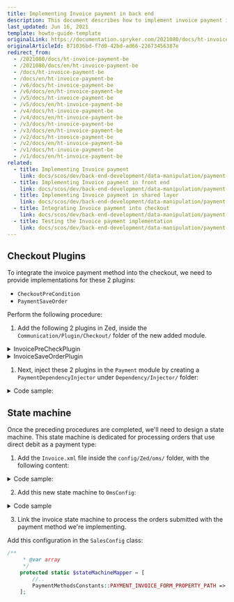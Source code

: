 ```yaml
---
title: Implementing Invoice payment in back end
description: This document describes how to implement invoice payment in the back end.
last_updated: Jun 16, 2021
template: howto-guide-template
originalLink: https://documentation.spryker.com/2021080/docs/ht-invoice-payment-be
originalArticleId: 871036bd-f7d0-42bd-ad66-22673456387e
redirect_from:
  - /2021080/docs/ht-invoice-payment-be
  - /2021080/docs/en/ht-invoice-payment-be
  - /docs/ht-invoice-payment-be
  - /docs/en/ht-invoice-payment-be
  - /v6/docs/ht-invoice-payment-be
  - /v6/docs/en/ht-invoice-payment-be
  - /v5/docs/ht-invoice-payment-be
  - /v5/docs/en/ht-invoice-payment-be
  - /v4/docs/ht-invoice-payment-be
  - /v4/docs/en/ht-invoice-payment-be
  - /v3/docs/ht-invoice-payment-be
  - /v3/docs/en/ht-invoice-payment-be
  - /v2/docs/ht-invoice-payment-be
  - /v2/docs/en/ht-invoice-payment-be
  - /v1/docs/ht-invoice-payment-be
  - /v1/docs/en/ht-invoice-payment-be
related:
  - title: Implementing Invoice payment
    link: docs/scos/dev/back-end-development/data-manipulation/payment-methods/invoice/implementing-invoice-payment.html
  - title: Implementing Invoice payment in front end
    link: docs/scos/dev/back-end-development/data-manipulation/payment-methods/invoice/implementing-invoice-payment-in-front-end.html
  - title: Implementing Invoice payment in shared layer
    link: docs/scos/dev/back-end-development/data-manipulation/payment-methods/invoice/implementing-invoice-payment-in-shared-layer.html
  - title: Integrating Invoice payment into checkout
    link: docs/scos/dev/back-end-development/data-manipulation/payment-methods/invoice/integrating-invoice-payment-into-checkout.html
  - title: Testing the Invoice payment implementation
    link: docs/scos/dev/back-end-development/data-manipulation/payment-methods/invoice/testing-the-invoice-payment-implementation.html
---
```


## Checkout Plugins

To integrate the invoice payment method into the checkout, we need to provide implementations for these 2 plugins:

* `CheckoutPreCondition`
* `PaymentSaveOrder`

Perform the following procedure:

1. Add the following 2 plugins in Zed, inside the `Communication/Plugin/Checkout/` folder of the new added module.

<details>
<summary markdown='span'>InvoicePreCheckPlugin</summary>

```php
<?php

namespace Pyz\Zed\PaymentMethods\Communication\Plugin\Checkout;

use Generated\Shared\Transfer\CheckoutResponseTransfer;
use Generated\Shared\Transfer\QuoteTransfer;
use Spryker\Zed\Kernel\Communication\AbstractPlugin;
use Spryker\Zed\Payment\Dependency\Plugin\Checkout\CheckoutPreCheckPluginInterface;


class InvoicePreCheckPlugin extends AbstractPlugin implements CheckoutPreCheckPluginInterface
{

    /**
     * @param \Generated\Shared\Transfer\QuoteTransfer $quoteTransfer
     * @param \Generated\Shared\Transfer\CheckoutResponseTransfer $checkoutResponseTransfer
     *
     * @return \Generated\Shared\Transfer\CheckoutResponseTransfer
     */
    public function checkCondition(QuoteTransfer $quoteTransfer, CheckoutResponseTransfer $checkoutResponseTransfer)
    {
        return $checkoutResponseTransfer;
    }

}
```
</details>

<details>
<summary markdown='span'>InvoiceSaveOrderPlugin</summary>

```php
<?php

namespace Pyz\Zed\PaymentMethods\Communication\Plugin\Checkout;

use Generated\Shared\Transfer\CheckoutResponseTransfer;
use Generated\Shared\Transfer\QuoteTransfer;
use Spryker\Zed\Kernel\Communication\AbstractPlugin;
use Spryker\Zed\Payment\Dependency\Plugin\Checkout\CheckoutSaveOrderPluginInterface;

/**
 * @method \Pyz\Zed\PaymentMethods\Business\PaymentMethodsFacade getFacade()
 */
class InvoiceSaveOrderPlugin extends AbstractPlugin implements CheckoutSaveOrderPluginInterface
{

    /**
     * @param \Generated\Shared\Transfer\QuoteTransfer $quoteTransfer
     * @param \Generated\Shared\Transfer\CheckoutResponseTransfer $checkoutResponseTransfer
     *
     * @return void
     */
    public function saveOrder(QuoteTransfer $quoteTransfer, CheckoutResponseTransfer $checkoutResponseTransfer)
    {

    }
}
```
</details>

1. Next, inject these 2 plugins in the `Payment` module by creating a `PaymentDependencyInjector` under `Dependency/Injector/` folder:

<details>
<summary markdown='span'>Code sample:</summary>

```php
<?php
namespace Pyz\Zed\PaymentMethods\Dependency\Injector;

use Pyz\Zed\PaymentMethods\Communication\Plugin\Checkout\InvoicePreCheckPlugin;
use Pyz\Zed\PaymentMethods\Communication\Plugin\Checkout\InvoiceSaveOrderPlugin;
use Spryker\Zed\Kernel\Container;
use Pyz\Shared\PaymentMethods\PaymentMethodsConstants;
use Spryker\Zed\Kernel\Dependency\Injector\AbstractDependencyInjector;
use Spryker\Zed\Payment\Dependency\Plugin\Checkout\CheckoutPluginCollection;
use Spryker\Zed\Payment\PaymentDependencyProvider;

class PaymentDependencyInjector extends AbstractDependencyInjector
{

    /**
     * @param \Spryker\Zed\Kernel\Container $container
     *
     * @return \Spryker\Zed\Kernel\Container
     */
    public function injectBusinessLayerDependencies(Container $container)
    {
        $container = $this->injectPaymentPlugins($container);

        return $container;
    }

    /**
     * @param \Spryker\Zed\Kernel\Container $container
     *
     * @return \Spryker\Zed\Kernel\Container
     */
    protected function injectPaymentPlugins(Container $container)
    {
        $container->extend(PaymentDependencyProvider::CHECKOUT_PLUGINS, function (CheckoutPluginCollection $pluginCollection) {
            $pluginCollection->add(new InvoicePreCheckPlugin(), PaymentMethodsConstants::PROVIDER, PaymentDependencyProvider::CHECKOUT_PRE_CHECK_PLUGINS);
            $pluginCollection->add(new InvoiceSaveOrderPlugin(), PaymentMethodsConstants::PROVIDER, PaymentDependencyProvider::CHECKOUT_ORDER_SAVER_PLUGINS);

            return $pluginCollection;
        });

        return $container;
    }

}
```
</details>

## State machine

Once the preceding procedures are completed, we'll need to design a state machine. This state machine is dedicated for processing orders that use direct debit as a payment type:

1. Add the `Invoice.xml` file inside the `config/Zed/oms/` folder, with the following content:

<details>
<summary markdown='span'>Code sample:</summary>

```xml
<?xml version="1.0"?>
<statemachine
    xmlns="spryker:oms-01"
    xmlns:xsi="http://www.w3.org/2001/XMLSchema-instance"
    xsi:schemaLocation="spryker:oms-01 http://static.spryker.com/oms-01.xsd">

    <process name="Invoice" main="true">
        <states>
            <state name="new" reserved="true"/>
            <state name="invoice created"/>
            <state name="invoice sent" />
            <state name="order exported" />
            <state name="order shipped" />
            <state name="waiting for payment" />
            <state name="payment received" />
            <state name="reminder I sent" />
            <state name="reminder II sent" />
            <state name="dunning process started" />
            <state name="ready for return" />
            <state name="completed" />
        </states>

        <transitions>
            <transition>
                <source>new</source>
            <target>invoice created</target>
                <event>create invoice</event>
            </transition>

            <transition>
                <source>invoice created</source>
                <target>invoice sent</target>
                <event>send invoice</event>
            </transition>

            <transition>
                <source>invoice sent</source>
                <target>order exported</target>
                <event>export order</event>
            </transition>

            <transition>
                <source>order exported</source>
                <target>order shipped</target>
                <event>ship order</event>
            </transition>

            <transition>
                <source>order shipped</source>
                <target>waiting for payment</target>
                <event>waiting for payment</event>
            </transition>

            <transition>
                <source>waiting for payment</source>
                <target>reminder I sent</target>
                <event>payment not received</event>
            </transition>

            <transition>
                <source>waiting for payment</source>
                <target>payment received</target>
                <event>payment received</event>
            </transition>

            <transition>
                <source>reminder I sent</source>
                <target>reminder II sent</target>
                <event>payment not received</event>
            </transition>

            <transition>
                <source>reminder I sent</source>
                <target>payment received</target>
                <event>payment received</event>
            </transition>

            <transition>
                <source>reminder II sent</source>
                <target>dunning process started</target>
                <event>payment not received</event>
            </transition>

            <transition>
                <source>reminder II sent</source>
                <target>payment received</target>
                <event>payment received</event>
            </transition>

            <transition>
                <source>dunning process started</source>
                <target>payment received</target>
                <event>payment received</event>
            </transition>

            <transition>
                <source>payment received</source>
                <target>ready for return</target>
                <event>ready for return</event>
            </transition>

            <transition>
                <source>ready for return</source>
                <target>completed</target>
                <event>item not returned</event>
            </transition>

        </transitions>

        <events>
            <event name="create invoice" onEnter="true" />
            <event name="send invoice" onEnter="true" />
            <event name="export order" onEnter="true" />
            <event name="ship order" manual="true" />
            <event name="waiting for payment" onEnter="true" />
            <event name="payment not received" timeout="1hour" />
            <event name="payment received" manual="true" />
            <event name="ready for return"  onEnter="true" />
            <event name="item not returned" timeout="14days" />
        </events>
    </process>

</statemachine>

```
</details>

2. Add this new state machine to `OmsConfig`:

<details>
<summary markdown='span'>Code sample</summary>

```php
<?php

    const ORDER_PROCESS_DIRECTDEBIT = 'DirectDebit';

     /**
     * @return array
     */
    public function getActiveProcesses()
    {
        return [
            //..
            static::ORDER_PROCESS_DIRECTDEBIT,
        ];
    }
```
</details>

3. Link the invoice state machine to process the orders submitted with the payment method we're implementing.

Add this configuration in the `SalesConfig` class:

```php
/**
     * @var array
     */
    protected static $stateMachineMapper = [
        //..
        PaymentMethodsConstants::PAYMENT_INVOICE_FORM_PROPERTY_PATH => OmsConfig::ORDER_PROCESS_INVOICE,
    ];
```
